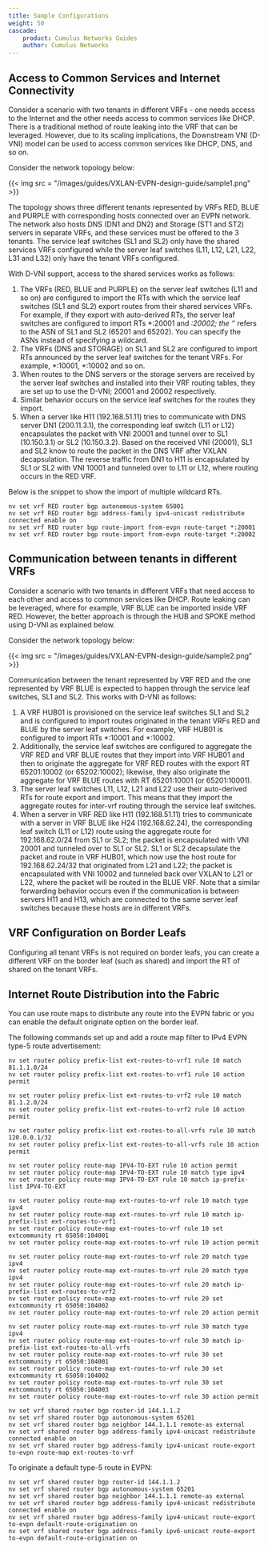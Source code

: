 ```yaml
---
title: Sample Configurations
weight: 50
cascade:
    product: Cumulus Networks Guides
    author: Cumulus Networks
---
```

## Access to Common Services and Internet Connectivity

Consider a scenario with two tenants in different VRFs - one needs access to the Internet and the other needs access to common services like DHCP.
There is a traditional method of route leaking into the VRF that can be leveraged. However, due to its scaling implications, the Downstream VNI (D-VNI) model can be used to access common services like DHCP, DNS, and so on.

Consider the network topology below:

{{< img src = "/images/guides/VXLAN-EVPN-design-guide/sample1.png" >}}

The topology shows three different tenants represented by VRFs RED, BLUE and PURPLE with corresponding hosts connected over an EVPN network. The network also hosts DNS (DN1 and DN2) and Storage (ST1 and ST2) servers in separate VRFs, and these services must be offered to the 3 tenants. The service leaf switches (SL1 and SL2) only have the shared services VRFs configured while the server leaf switches (L11, L12, L21, L22, L31 and L32) only have the tenant VRFs configured.

With D-VNI support, access to the shared services works as follows:
1. The VRFs (RED, BLUE and PURPLE) on the server leaf switches (L11 and so on) are configured to import the RTs with which the service leaf switches (SL1 and SL2) export routes from their shared services VRFs. For example, if they export with auto-derived RTs, the server leaf switches are configured to import RTs *:20001 and *:20002; the ‘*’ refers to the ASN of SL1 and SL2 (65201 and 65202). You can specify the ASNs instead of specifying a wildcard.
2. The VRFs (DNS and STORAGE) on SL1 and SL2 are configured to import RTs announced by the server leaf switches for the tenant VRFs. For example, *:10001, *:10002 and so on.
3. When routes to the DNS servers or the storage servers are received by the server leaf switches and installed into their VRF routing tables, they are set up to use the D-VNI; 20001 and 20002 respectively.
4. Similar behavior occurs on the service leaf switches for the routes they import. 
5. When a server like H11 (192.168.51.11) tries to communicate with DNS server DN1 (200.11.3.1), the corresponding leaf switch (L11 or L12) encapsulates the packet with VNI 20001 and tunnel over to SL1 (10.150.3.1) or SL2 (10.150.3.2). Based on the received VNI (20001), SL1 and SL2 know to route the packet in the DNS VRF after VXLAN decapsulation. The reverse traffic from DN1 to H11 is encapsulated by SL1 or SL2 with VNI 10001 and tunneled over to L11 or L12, where routing occurs in the RED VRF.

Below is the snippet to show the import of multiple wildcard RTs.

```
nv set vrf RED router bgp autonomous-system 65001
nv set vrf RED router bgp address-family ipv4-unicast redistribute connected enable on
nv set vrf RED router bgp route-import from-evpn route-target *:20001 
nv set vrf RED router bgp route-import from-evpn route-target *:20002
```

## Communication between tenants in different VRFs

Consider a scenario with two tenants in different VRFs that need access to each other and access to common services like DHCP. Route leaking can be leveraged, where for example, VRF BLUE can be imported inside VRF RED. However, the better approach is through the HUB and SPOKE method using D-VNI as explained below.

Consider the network topology below:

{{< img src = "/images/guides/VXLAN-EVPN-design-guide/sample2.png" >}}

Communication between the tenant represented by VRF RED and the one represented by VRF BLUE is expected to happen through the service leaf switches, SL1 and SL2. This works with D-VNI as follows:
1. A VRF HUB01 is provisioned on the service leaf switches SL1 and SL2 and is configured to import routes originated in the tenant VRFs RED and BLUE by the server leaf switches. For example, VRF HUB01 is configured to import RTs *:10001 and *:10002.
2. Additionally, the service leaf switches are configured to aggregate the VRF RED and VRF BLUE routes that they import into VRF HUB01 and then to originate the aggregate for VRF RED routes with the export RT 65201:10002 (or 65202:10002); likewise, they also originate the aggregate for VRF BLUE routes with RT 65201:10001 (or 65201:10001).
3. The server leaf switches L11, L12, L21 and L22 use their auto-derived RTs for route export and import. This means that they import the aggregate routes for inter-vrf routing through the service leaf switches.
4. When a server in VRF RED like H11 (192.168.51.11) tries to communicate with a server in VRF BLUE like H24 (192.168.62.24), the corresponding leaf switch (L11 or L12) route using the aggregate route for 192.168.62.0/24 from SL1 or SL2; the packet is encapsulated with VNI 20001 and tunneled over to SL1 or SL2. SL1 or SL2 decapsulate the packet and route in VRF HUB01, which now use the host route for 192.168.62.24/32 that originated from L21 and L22; the packet is encapsulated with VNI 10002 and tunneled back over VXLAN to L21 or L22, where the packet will be routed in the BLUE VRF. Note that a similar forwarding behavior occurs even if the communication is between servers H11 and H13, which are connected to the same server leaf switches because these hosts are in different VRFs.

## VRF Configuration on Border Leafs

Configuring all tenant VRFs is not required on border leafs, you can create a different VRF on the border leaf (such as shared) and import the RT of shared on the tenant VRFs.

## Internet Route Distribution into the Fabric

You can use route maps to distribute any route into the EVPN fabric or you can enable the default originate option on the border leaf.

The following commands set up and add a route map filter to IPv4 EVPN type-5 route advertisement:

```
nv set router policy prefix-list ext-routes-to-vrf1 rule 10 match 81.1.1.0/24
nv set router policy prefix-list ext-routes-to-vrf1 rule 10 action permit

nv set router policy prefix-list ext-routes-to-vrf2 rule 10 match 81.1.2.0/24
nv set router policy prefix-list ext-routes-to-vrf2 rule 10 action permit

nv set router policy prefix-list ext-routes-to-all-vrfs rule 10 match 120.0.0.1/32 
nv set router policy prefix-list ext-routes-to-all-vrfs rule 10 action permit

nv set router policy route-map IPV4-TO-EXT rule 10 action permit
nv set router policy route-map IPV4-TO-EXT rule 10 match type ipv4
nv set router policy route-map IPV4-TO-EXT rule 10 match ip-prefix-list IPV4-TO-EXT

nv set router policy route-map ext-routes-to-vrf rule 10 match type ipv4
nv set router policy route-map ext-routes-to-vrf rule 10 match ip-prefix-list ext-routes-to-vrf1
nv set router policy route-map ext-routes-to-vrf rule 10 set extcommunity rt 65050:104001
nv set router policy route-map ext-routes-to-vrf rule 10 action permit

nv set router policy route-map ext-routes-to-vrf rule 20 match type ipv4
nv set router policy route-map ext-routes-to-vrf rule 20 match type ipv4
nv set router policy route-map ext-routes-to-vrf rule 20 match ip-prefix-list ext-routes-to-vrf2
nv set router policy route-map ext-routes-to-vrf rule 20 set extcommunity rt 65050:104002
nv set router policy route-map ext-routes-to-vrf rule 20 action permit

nv set router policy route-map ext-routes-to-vrf rule 30 match type ipv4
nv set router policy route-map ext-routes-to-vrf rule 30 match ip-prefix-list ext-routes-to-all-vrfs
nv set router policy route-map ext-routes-to-vrf rule 30 set extcommunity rt 65050:104001 
nv set router policy route-map ext-routes-to-vrf rule 30 set extcommunity rt 65050:104002 
nv set router policy route-map ext-routes-to-vrf rule 30 set extcommunity rt 65050:104003
nv set router policy route-map ext-routes-to-vrf rule 30 action permit

nv set vrf shared router bgp router-id 144.1.1.2
nv set vrf shared router bgp autonomous-system 65201
nv set vrf shared router bgp neighbor 144.1.1.1 remote-as external
nv set vrf shared router bgp address-family ipv4-unicast redistribute connected enable on
nv set vrf shared router bgp address-family ipv4-unicast route-export to-evpn route-map ext-routes-to-vrf
```

To originate a default type-5 route in EVPN:

```
nv set vrf shared router bgp router-id 144.1.1.2
nv set vrf shared router bgp autonomous-system 65201
nv set vrf shared router bgp neighbor 144.1.1.1 remote-as external
nv set vrf shared router bgp address-family ipv4-unicast redistribute connected enable on
nv set vrf shared router bgp address-family ipv4-unicast route-export to-evpn default-route-origination on
nv set vrf shared router bgp address-family ipv6-unicast route-export to-evpn default-route-origination on
```
